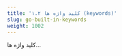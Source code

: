 ```yaml
---
title: '۱.۲ کلید واژه ها (keywords)'
slug: go-built-in-keywords
weight: 1002
---
```


کلید واژه ها...